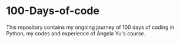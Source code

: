 # 100-Days-of-code

This repository contains my ongoing journey of 100 days of coding in Python, my codes and experience of Angela Yu's course.
